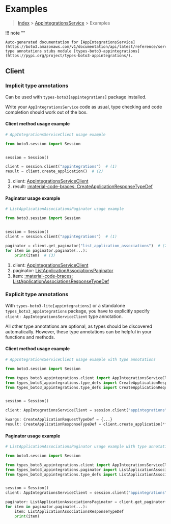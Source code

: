 # Examples

> [Index](../README.md) > [AppIntegrationsService](./README.md) > Examples

!!! note ""

    Auto-generated documentation for [AppIntegrationsService](https://boto3.amazonaws.com/v1/documentation/api/latest/reference/services/appintegrations.html#appintegrationsservice)
    type annotations stubs module [types-boto3-appintegrations](https://pypi.org/project/types-boto3-appintegrations/).

## Client

### Implicit type annotations

Can be used with `types-boto3[appintegrations]` package installed.

Write your `AppIntegrationsService` code as usual,
type checking and code completion should work out of the box.


#### Client method usage example

```python
# AppIntegrationsServiceClient usage example

from boto3.session import Session


session = Session()

client = session.client("appintegrations")  # (1)
result = client.create_application()  # (2)
```

1. client: [AppIntegrationsServiceClient](./client.md)
2. result: [:material-code-braces: CreateApplicationResponseTypeDef](./type_defs.md#createapplicationresponsetypedef)



#### Paginator usage example

```python
# ListApplicationAssociationsPaginator usage example

from boto3.session import Session


session = Session()
client = session.client("appintegrations")  # (1)

paginator = client.get_paginator("list_application_associations")  # (2)
for item in paginator.paginate(...):
    print(item)  # (3)
```

1. client: [AppIntegrationsServiceClient](./client.md)
2. paginator: [ListApplicationAssociationsPaginator](./paginators.md#listapplicationassociationspaginator)
3. item: [:material-code-braces: ListApplicationAssociationsResponseTypeDef](./type_defs.md#listapplicationassociationsresponsetypedef)




### Explicit type annotations

With `types-boto3-lite[appintegrations]`
or a standalone `types_boto3_appintegrations` package, you have to explicitly specify `client: AppIntegrationsServiceClient` type annotation.

All other type annotations are optional, as types should be discovered automatically.
However, these type annotations can be helpful in your functions and methods.


#### Client method usage example

```python
# AppIntegrationsServiceClient usage example with type annotations

from boto3.session import Session

from types_boto3_appintegrations.client import AppIntegrationsServiceClient
from types_boto3_appintegrations.type_defs import CreateApplicationResponseTypeDef
from types_boto3_appintegrations.type_defs import CreateApplicationRequestTypeDef


session = Session()

client: AppIntegrationsServiceClient = session.client("appintegrations")

kwargs: CreateApplicationRequestTypeDef = {...}
result: CreateApplicationResponseTypeDef = client.create_application(**kwargs)
```



#### Paginator usage example

```python
# ListApplicationAssociationsPaginator usage example with type annotations

from boto3.session import Session

from types_boto3_appintegrations.client import AppIntegrationsServiceClient
from types_boto3_appintegrations.paginator import ListApplicationAssociationsPaginator
from types_boto3_appintegrations.type_defs import ListApplicationAssociationsResponseTypeDef


session = Session()
client: AppIntegrationsServiceClient = session.client("appintegrations")

paginator: ListApplicationAssociationsPaginator = client.get_paginator("list_application_associations")
for item in paginator.paginate(...):
    item: ListApplicationAssociationsResponseTypeDef
    print(item)
```




